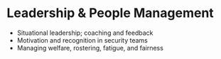 # Leadership & People Management

- Situational leadership; coaching and feedback
- Motivation and recognition in security teams
- Managing welfare, rostering, fatigue, and fairness
